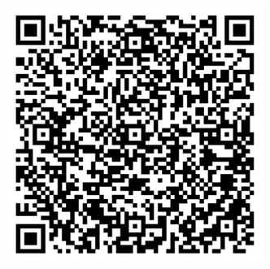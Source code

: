 [![Binder](qr-code-pin2.png)](https://mybinder.org/v2/gh/patrickhaddadteaching/codepin2/main?urlpath=voila%2Frender%2Fcodepin2_binder.ipynb)
